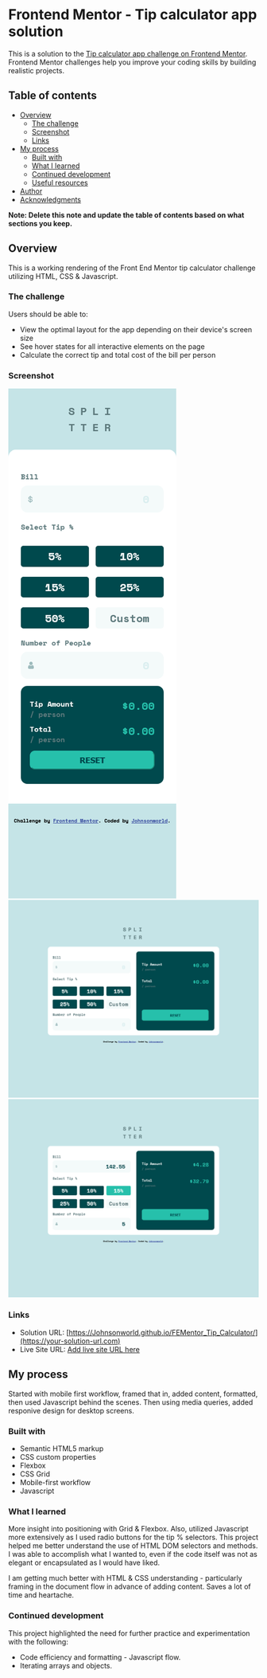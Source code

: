 # Frontend Mentor - Tip calculator app solution

This is a solution to the [Tip calculator app challenge on Frontend Mentor](https://www.frontendmentor.io/challenges/tip-calculator-app-ugJNGbJUX). Frontend Mentor challenges help you improve your coding skills by building realistic projects.

## Table of contents

- [Overview](#overview)
  - [The challenge](#the-challenge)
  - [Screenshot](#screenshot)
  - [Links](#links)
- [My process](#my-process)
  - [Built with](#built-with)
  - [What I learned](#what-i-learned)
  - [Continued development](#continued-development)
  - [Useful resources](#useful-resources)
- [Author](#author)
- [Acknowledgments](#acknowledgments)

**Note: Delete this note and update the table of contents based on what sections you keep.**

## Overview

This is a working rendering of the Front End Mentor tip calculator challenge utilizing HTML, CSS & Javascript.

### The challenge

Users should be able to:

- View the optimal layout for the app depending on their device's screen size
- See hover states for all interactive elements on the page
- Calculate the correct tip and total cost of the bill per person

### Screenshot

![Mobile Screenshot](./images/Mobile-Screenshot.jpeg)
![Desktop Screenshot](./images/Desktop-Screenshot.jpeg)
![Desktop Completed Screenshot](./images/Desktop-Completed.jpeg)


### Links

- Solution URL: [https://Johnsonworld.github.io/FEMentor_Tip_Calculator/](https://your-solution-url.com)
- Live Site URL: [Add live site URL here](https://your-live-site-url.com)

## My process

Started with mobile first workflow, framed that in, added content, formatted, then used Javascript behind the scenes.  Then using media queries, added responive design for desktop screens.

### Built with

- Semantic HTML5 markup
- CSS custom properties
- Flexbox
- CSS Grid
- Mobile-first workflow
- Javascript


### What I learned

More insight into positioning with Grid & Flexbox.  Also, utilized Javascript more extensively as I used radio buttons for the tip % selectors.  This project helped me better understand the use of HTML DOM selectors and methods. I was able to accomplish what I wanted to, even if the code itself was not as elegant or encapsulated as I would have liked.

I am getting much better with HTML & CSS understanding - particularly framing in the document flow in advance of adding content.  Saves a lot of time and heartache.


### Continued development

This project highlighted the need for further practice and experimentation with the following:

- Code efficiency and formatting - Javascript flow.
- Iterating arrays and objects.




